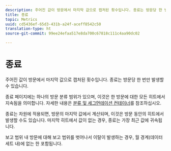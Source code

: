 ```yaml
---
description: 주어진 값이 방문에서 마지막 값으로 캡처된 횟수입니다. 종료는 방문당 한 번만 발생할 수 있습니다.
title: 종료
topic: Metrics
uuid: cd5436ef-65d3-431b-a24f-aceff8542c50
translation-type: ht
source-git-commit: 99ee24efaa517e8da700c67818c111c4aa90dc02

---
```



# 종료

주어진 값이 방문에서 마지막 값으로 캡처된 횟수입니다. 종료는 방문당 한 번만 발생할 수 있습니다.

종료 페이지에는 하나의 방문 분류 범위가 있으며, 이것은 한 방문에 대한 모든 히트에서 지속됨을 의미합니다. 자세한 내용은 [분류 및 세그먼테이션 컨테이너](https://marketing.adobe.com/resources/help/en_US/sc/user/c_Breakdown_and_segmentation_containers.html)를 참조하십시오.

종료는 차원에 적용되면, 방문의 마지막 값에서 계산되며, 이것은 방문 동안의 히트에서 발생할 수도 있습니다. 마지막 히트에서 값이 없는 경우, 종료는 가장 최근 값에 귀속됩니다.

보고 범위 내 방문에 대해 보고 범위를 벗어나서 이탈이 발생하는 경우, 월 경계(데이터 세트 내)에 없는 한 포함됩니다.

